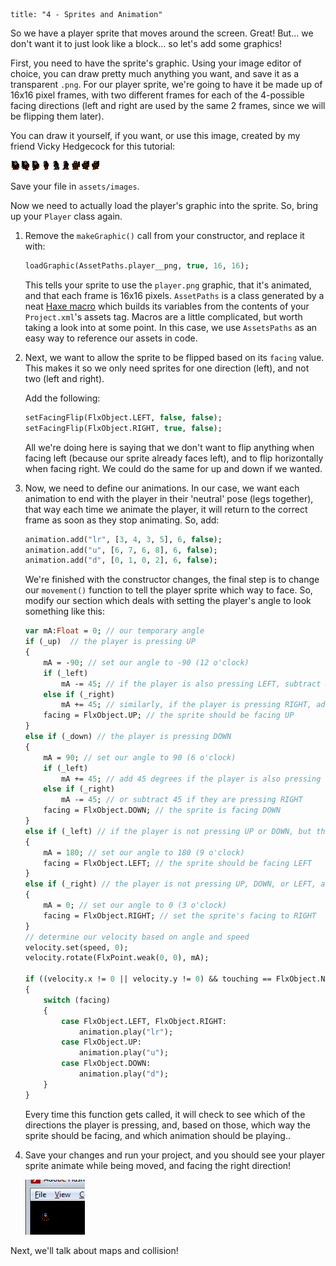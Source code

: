 ```
title: "4 - Sprites and Animation"
```

So we have a player sprite that moves around the screen. Great! But… we don't want it to just look like a block… so let's add some graphics!

First, you need to have the sprite's graphic. Using your image editor of choice, you can draw pretty much anything you want, and save it as a transparent `.png`. For our player sprite, we're going to have it be made up of 16x16 pixel frames, with two different frames for each of the 4-possible facing directions (left and right are used by the same 2 frames, since we will be flipping them later).

You can draw it yourself, if you want, or use this image, created by my friend Vicky Hedgecock for this tutorial:

![](https://raw.githubusercontent.com/HaxeFlixel/flixel-demos/master/Tutorials/TurnBasedRPG/assets/images/player.png)

Save your file in `assets/images`.

Now we need to actually load the player's graphic into the sprite. So, bring up your `Player` class again.

1. Remove the `makeGraphic()` call from your constructor, and replace it with:

	```haxe
	loadGraphic(AssetPaths.player__png, true, 16, 16);
	```

	This tells your sprite to use the `player.png` graphic, that it's animated, and that each frame is 16x16 pixels. `AssetPaths` is a class generated by a neat [Haxe macro](http://haxe.org/manual/macro.html) which builds its variables from the contents of your `Project.xml`'s assets tag. Macros are a little complicated, but worth taking a look into at some point. In this case, we use `AssetsPaths` as an easy way to reference our assets in code.

2. Next, we want to allow the sprite to be flipped based on its `facing` value. This makes it so we only need sprites for one direction (left), and not two (left and right).

	Add the following:

	```haxe
	setFacingFlip(FlxObject.LEFT, false, false);
	setFacingFlip(FlxObject.RIGHT, true, false);
	```

	All we're doing here is saying that we don't want to flip anything when facing left (because our sprite already faces left), and to flip horizontally when facing right. We could do the same for up and down if we wanted.

3. Now, we need to define our animations. In our case, we want each animation to end with the player in their 'neutral' pose (legs together), that way each time we animate the player, it will return to the correct frame as soon as they stop animating. So, add:

	```haxe
	animation.add("lr", [3, 4, 3, 5], 6, false);
	animation.add("u", [6, 7, 6, 8], 6, false);
	animation.add("d", [0, 1, 0, 2], 6, false);
	```

	We're finished with the constructor changes, the final step is to change our `movement()` function to tell the player sprite which way to face. So, modify our section which deals with setting the player's angle to look something like this:

	```haxe
	var mA:Float = 0; // our temporary angle
	if (_up)  // the player is pressing UP
	{
		mA = -90; // set our angle to -90 (12 o'clock)
		if (_left)
			mA -= 45; // if the player is also pressing LEFT, subtract 45 degrees from our angle - we're moving up and left
		else if (_right)
			mA += 45; // similarly, if the player is pressing RIGHT, add 45 degrees (up and right)
		facing = FlxObject.UP; // the sprite should be facing UP
	}
	else if (_down) // the player is pressing DOWN
	{
		mA = 90; // set our angle to 90 (6 o'clock)
		if (_left)
			mA += 45; // add 45 degrees if the player is also pressing LEFT
		else if (_right)
			mA -= 45; // or subtract 45 if they are pressing RIGHT
		facing = FlxObject.DOWN; // the sprite is facing DOWN
	}
	else if (_left) // if the player is not pressing UP or DOWN, but they are pressing LEFT
	{
		mA = 180; // set our angle to 180 (9 o'clock)
		facing = FlxObject.LEFT; // the sprite should be facing LEFT
	}
	else if (_right) // the player is not pressing UP, DOWN, or LEFT, and they ARE pressing RIGHT
	{
		mA = 0; // set our angle to 0 (3 o'clock)
		facing = FlxObject.RIGHT; // set the sprite's facing to RIGHT
	}
	// determine our velocity based on angle and speed
	velocity.set(speed, 0);
	velocity.rotate(FlxPoint.weak(0, 0), mA);
	
	if ((velocity.x != 0 || velocity.y != 0) && touching == FlxObject.NONE) // if the player is moving (velocity is not 0 for either axis), we need to change the animation to match their facing
	{
		switch (facing)
		{
			case FlxObject.LEFT, FlxObject.RIGHT:
				animation.play("lr");
			case FlxObject.UP:
				animation.play("u");
			case FlxObject.DOWN:
				animation.play("d");
		}
	}
	```

	Every time this function gets called, it will check to see which of the directions the player is pressing, and, based on those, which way the sprite should be facing, and which animation should be playing..

4. Save your changes and run your project, and you should see your player sprite animate while being moved, and facing the right direction!

	![](../images/01_tutorial/0006b.png)

Next, we'll talk about maps and collision!
